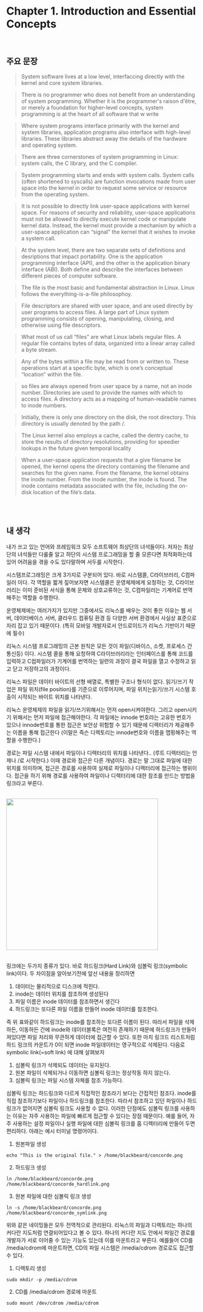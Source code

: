 # Chapter 1. Introduction and Essential Concepts

<br/>

## 주요 문장

> System software lives at a low level, interfaccing directly with the kernel and core system libraries. 

>There is no programmer who does not  benefit from an understanding of system programming. Whether it is the programmer's raison d'être, or merely a foundation for higher-level concepts, system programming is at the heart of all software that w write

>Where system programs interface primarily with the kernel and system libraries, application programs also interface with high-level libraries. These libraries abstract away the details of the hardware and operating system.

>There are three cornerstones of system programming in Linux: system calls, the C library, and the C compiler.

>System programming starts and ends with system calls. System calls (often shortened to syscalls) are function invocations made from user space into the kernel in order to request some service or resource from the operating system.

>It is not possible to directly link user-space applications with kernel space. For reasons of security and reliability, user-space applications must not be allowed to directly execute kernel code or manipulate kernel data. Instead, the kernel must provide a mechanism by which a user-space application can “signal” the kernel that it wishes to invoke a system call.

>At the system level, there are two separate sets of definitions and desriptions that impact portability. One is the application programming interface (API), and the other is the application binary interface (ABI). Both define and describe the interfaces between different pieces of computer software.

>The file is the most basic and fundamental abstraction in Linux. Linux follows the everything-is-a-file philosophoy.

>File descriptors are shared with user space, and are used directly by user programs to access files. A large part of Linux system programming consists of opening, manipulating, closing, and otherwise using file descriptors.

>What most of us call “files” are what Linux labels regular files. A regular file contains bytes of data, organized into a linear array called a byte stream. 

>Any of the bytes within a file may be read from or written to. These operations start at a specific byte, which is one’s conceptual “location” within the file. 

>so files are always opened from user space by a name, not an inode number. Directories are used to provide the names with which to access files. A directory acts as a mapping of human-readable names to inode numbers. 

>Initially, there is only one directory on the disk, the root directory. This directory is usually denoted by the path /.

>The Linux kernel also employs a cache, called the dentry cache, to store the results of directory resolutions, providing for speedier lookups in the future given temporal locality

>When a user-space application requests that a give filename be opened, the kernel opens the directory containing the filename and searches for the given name. From the filename, the kernel obtains the inode number. From the inode number, the inode is found. The inode contains metadata associated with the file, including the on-disk location of the file’s data.

<br/>
<br/>

## 내 생각

내가 쓰고 있는 언어와 프레임워크 모두 소프트웨어 최상단의 녀석들이다. 저자는 최상단의 녀석들만 다룰줄 알고 하단의 시스템 프로그래밍을 할 줄 모른다면 최적화하는데 있어 어려움을 겪을 수도 있다말하며 서두를 시작한다.
 
시스템프로그래밍은 크게 3가지로 구분되어 있다. 바로 시스템콜, C라이브러리, C컴파일러 이다. 각 역할을 짧게 짚어보자면 시스템콜은 운영체제에게 요청하는 것, C라이브러리는 이미 준비된 서식을 통해 운체와 상호교류하는 것, C컴파일러는 기계어로 번역해주는 역할을 수행한다. 
 
운영체제에는 여러가지가 있지만 그중에서도 리눅스를 배우는 것이 좋은 이유는 웹 서버, 데이터베이스 서버, 클라우드 컴퓨팅 환경 등 다양한 서버 환경에서 사실상 표준으로 자리 잡고 있기 때문이다. (특히 모바일 개발자로서 안드로이드가 리눅스 기반이기 때문에 필수) 
 
리눅스 시스템 프로그래밍의 근본 원칙은 모든 것이 파일(디바이스, 소켓, 프로세스 간 통신등) 이다. 시스템 콜을 통해 요청하여 C라이브러리라는 인터페이스를 통해 코드를 입력하고 C컴파일러가 기계어를 번역하는 일련의 과정이 결국 파일을 열고 수정하고 읽고 닫고 저장하고의 과정이다. 
 
리눅스 파일은 데이터 바이트의 선형 배열로, 특별한 구조나 형식이 없다. 읽기/쓰기 작업은 파일 위치(file position)를 기준으로 이루어지며, 파일 위치는읽기/쓰기 시스템 호출이 시작되는 바이트 위치를 나타낸다.

 
리눅스 운영체제의 파일을 읽기/쓰기위해서는 먼저 open시켜야한다. 그리고 open시키기 위해서는 먼저 파일에 접근해야한다. 각 파일에는 innode 번호라는 고유한 번호가 있으나 innode번호를 통한 접근은 보안상 위험할 수 있기 때문에 디렉터리가 제공해주는 이름을 통해 접근한다 (이말은 즉슨 디렉토리는 innode번호와 이름을 맵핑해주는 역할을 수행한다.)

경로는 파일 시스템 내에서 파일이나 디렉터리의 위치를 나타낸다.. (루트 디렉터리는 언제나 /로 시작한다.) 이때 경로와 접근은 다른 개념이다. 경로는 말 그대로 파일에 대한 위치를 의미하며, 접근은 경로를 사용하여 실제로 파일이나 디렉터리에 접근하는 행위이다. 접근을 하기 위해 경로를 사용하여 파일이나 디렉터리에 대한 참조를 만드는 방법을 링크라고 부른다.

<br/>

<img src="https://github.com/user-attachments/assets/d567ab51-3a73-4e1c-848e-b91c2b873ebf" width="400">

<br/>
<br/>

링크에는 두가지 종류가 있다. 바로 하드링크(Hard Link)와 심볼릭 링크(symbolic link)이다. 두 차이점을 알아보기전에 앞선 내용을 정리하면 

1. 데이터는 물리적으로 디스크에 적힌다.
2. inode는 데이터 위치를 참조하며 생성된다
3. 파일 이름은 inode 데이터를 참조하면서 생긴다
4. 하드링크는 또다른 파일 이름을 만들어 inode 데이터를 참조한다.
 
즉 위 표와같이 하드링크는 inode를 참조하는 또다른 이름이 된다. 따라서 파일을 삭제하든, 이동하든 간에 inode와 데이터블록은 여전히 존재하기 때문에 하드링크가 만들어져있다면 파일 처리와 무관하게 데이터에 접근할 수 있다. 또한 마치 링크드 리스트처럼 하드 링크의 카운트가 0이 되면 inode 파일데이터는 영구적으로 삭제된다. 다음로 symbolic link(=soft link) 에 대해 살펴보자
 
1. 심볼릭 링크가 삭제되도 데이터는 유지된다.
2. 원본 파일이 삭제되거나 이동하면 심볼릭 링크는 정상작동 하지 않는다.
3. 심볼릭 링크는 파일 시스템 자체를 참조 가능하다.
 
심볼릭 링크는 하드링크와 다르게 직접적인 참조라기 보다는 간접적인 참조다. inode를 직접 참조하기보다 파일이나 하드링크를 참조한다. 따라서 참조하고 있던 파일이나 하드링크가 없어지면 심볼릭 링크도 사용할 수 없다. 이러한 단점에도 심볼릭 링크를 사용하는 이유는 자주 사용하는 파일에 빠르게 접근할 수 있다는 장점 때문이다. 예를 들어, 자주 사용하는 설정 파일이나 실행 파일에 대한 심볼릭 링크를 홈 디렉터리에 만들어 두면 편리하다. 아래는 예시 터미널 명령어이다.
 
1. 원본파일 생성

`echo "This is the original file." > /home/blackbeard/concorde.png`
 
2. 하드링크 생성

`ln /home/blackbeard/concorde.png /home/blackbeard/concorde_hardlink.png`
 
3. 원본 파일에 대한 심볼릭 링크 생성

`ln -s /home/blackbeard/concorde.png /home/blackbeard/concorde_symlink.png`
 
위와 같은 네이밍들은 모두 전역적으로 관리된다. 리눅스의 파일과 디렉토리는 하나의 커다란 지도처럼 연결되어있다고 볼 수 있다.  하나의 커다란 지도 안에서 파일간 경로를 개발자가 서로 이어줄 수 있는 기능도 있는데 이를 마운트라고 부른다. 예를들어 CD를 /media/cdrom에 마운트하면, CD의 파일 시스템은 /media/cdrom 경로로도 접근할 수 있다.
 
1. 디렉토리 생성

`sudo mkdir -p /media/cdrom`
 
2. CD를 /media/cdrom 경로에 마운트

`sudo mount /dev/cdrom /media/cdrom`
